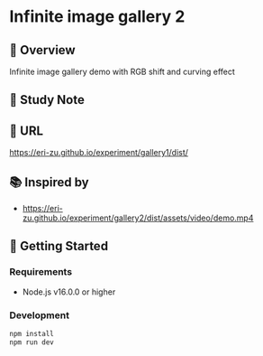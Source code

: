 # Infinite image gallery 2

## 📝 Overview

Infinite image gallery demo with RGB shift and curving effect

## 🧠 Study Note

## 🔗 URL

https://eri-zu.github.io/experiment/gallery1/dist/

## 📚 Inspired by

- https://eri-zu.github.io/experiment/gallery2/dist/assets/video/demo.mp4

## 🚀 Getting Started

### Requirements

- Node.js v16.0.0 or higher

### Development

```bash
npm install
npm run dev
```
